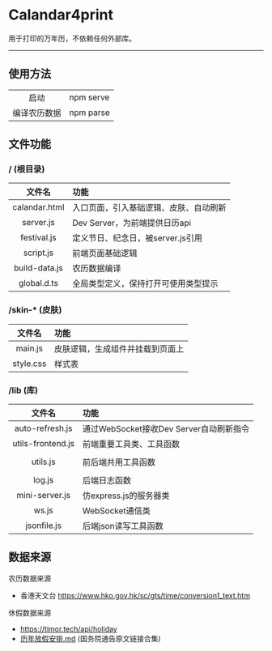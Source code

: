 # Calandar4print

用于打印的万年历，不依赖任何外部库。

---

## 使用方法

|               |                |
|:-------------:|:---------------|
|  启动         | npm serve       |
|  编译农历数据  | npm parse       |

## 文件功能

### / (根目录)
| 文件名             |  功能                                 |
|:-----------------:|:--------------------------------------|
| calandar.html     | 入口页面，引入基础逻辑、皮肤、自动刷新    |
| server.js         | Dev Server，为前端提供日历api           |
| festival.js       | 定义节日、纪念日，被server.js引用       |
| script.js         | 前端页面基础逻辑                       |
| build-data.js     | 农历数据编译                           |
| global.d.ts       | 全局类型定义，保持打开可使用类型提示     |

### /skin-* (皮肤)
| 文件名             |  功能                                 |
|:-----------------:|:--------------------------------------|
| main.js           | 皮肤逻辑，生成组件并挂载到页面上         |
| style.css         | 样式表                                 |

### /lib (库)
| 文件名             |  功能                                 |
|:-----------------:|:--------------------------------------|
| auto-refresh.js   | 通过WebSocket接收Dev Server自动刷新指令 |
| utils-frontend.js | 前端重要工具类、工具函数                |
|                   |                                       |
| utils.js          | 前后端共用工具函数                      |
|                   |                                       |
| log.js            | 后端日志函数                           |
| mini-server.js    | 仿express.js的服务器类                 |
| ws.js             | WebSocket通信类                        |
| jsonfile.js       | 后端json读写工具函数                    |


## 数据来源

农历数据来源
- 香港天文台 https://www.hko.gov.hk/sc/gts/time/conversion1_text.htm

休假数据来源
- https://timor.tech/api/holiday
- [历年放假安排.md](dataset/holiday/历年放假安排.md) (国务院通告原文链接合集)

